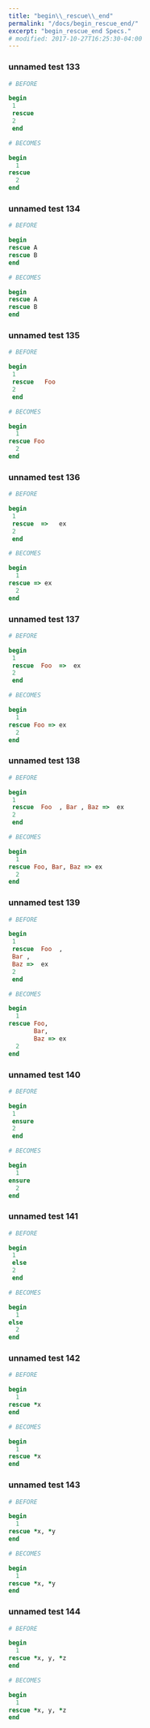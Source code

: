 ```yaml
---
title: "begin\\_rescue\\_end"
permalink: "/docs/begin_rescue_end/"
excerpt: "begin_rescue_end Specs."
# modified: 2017-10-27T16:25:30-04:00
---
```

### unnamed test 133
```ruby
# BEFORE

begin 
 1 
 rescue 
 2 
 end

```
```ruby
# BECOMES

begin
  1
rescue
  2
end

```
### unnamed test 134
```ruby
# BEFORE

begin
rescue A
rescue B
end

```
```ruby
# BECOMES

begin
rescue A
rescue B
end

```
### unnamed test 135
```ruby
# BEFORE

begin 
 1 
 rescue   Foo 
 2 
 end

```
```ruby
# BECOMES

begin
  1
rescue Foo
  2
end

```
### unnamed test 136
```ruby
# BEFORE

begin 
 1 
 rescue  =>   ex  
 2 
 end

```
```ruby
# BECOMES

begin
  1
rescue => ex
  2
end

```
### unnamed test 137
```ruby
# BEFORE

begin 
 1 
 rescue  Foo  =>  ex 
 2 
 end

```
```ruby
# BECOMES

begin
  1
rescue Foo => ex
  2
end

```
### unnamed test 138
```ruby
# BEFORE

begin 
 1 
 rescue  Foo  , Bar , Baz =>  ex 
 2 
 end

```
```ruby
# BECOMES

begin
  1
rescue Foo, Bar, Baz => ex
  2
end

```
### unnamed test 139
```ruby
# BEFORE

begin 
 1 
 rescue  Foo  , 
 Bar , 
 Baz =>  ex 
 2 
 end

```
```ruby
# BECOMES

begin
  1
rescue Foo,
       Bar,
       Baz => ex
  2
end

```
### unnamed test 140
```ruby
# BEFORE

begin 
 1 
 ensure 
 2 
 end

```
```ruby
# BECOMES

begin
  1
ensure
  2
end

```
### unnamed test 141
```ruby
# BEFORE

begin 
 1 
 else 
 2 
 end

```
```ruby
# BECOMES

begin
  1
else
  2
end

```
### unnamed test 142
```ruby
# BEFORE

begin
  1
rescue *x
end

```
```ruby
# BECOMES

begin
  1
rescue *x
end

```
### unnamed test 143
```ruby
# BEFORE

begin
  1
rescue *x, *y
end

```
```ruby
# BECOMES

begin
  1
rescue *x, *y
end

```
### unnamed test 144
```ruby
# BEFORE

begin
  1
rescue *x, y, *z
end

```
```ruby
# BECOMES

begin
  1
rescue *x, y, *z
end
```
